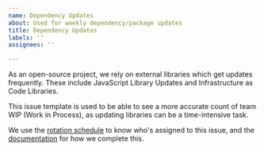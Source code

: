 ```yaml
---
name: Dependency Updates
about: Used for weekly dependency/package updates
title: Dependency Updates
labels: ''
assignees: ''

---
```


As an open-source project, we rely on external libraries which get updates frequently. These include JavaScript Library Updates and Infrastructure as Code Libraries.

This issue template is used to be able to see a more accurate count of team WIP (Work in Process), as updating libraries can be a time-intensive task.

We use the [rotation schedule](https://docs.google.com/spreadsheets/d/1G0RS1O0nSHUR7HhtFhMYvsxNW9U_WLKQqG05IxrTLmU/edit#gid=0) to know who's assigned to this issue, and the [documentation](https://github.com/ustaxcourt/ef-cms/blob/staging/docs/dependency-updates.md) for how we complete this.
